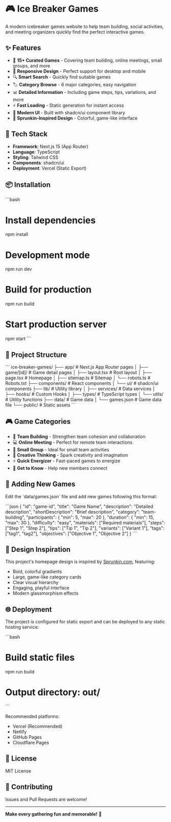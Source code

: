 # 🎮 Ice Breaker Games

A modern icebreaker games website to help team building, social activities, and meeting organizers quickly find the perfect interactive games.

## ✨ Features

- 🎯 **15+ Curated Games** - Covering team building, online meetings, small groups, and more
- 📱 **Responsive Design** - Perfect support for desktop and mobile
- 🔍 **Smart Search** - Quickly find suitable games
- 🏷️ **Category Browse** - 6 major categories, easy navigation
- 📊 **Detailed Information** - Including game steps, tips, variations, and more
- ⚡ **Fast Loading** - Static generation for instant access
- 🎨 **Modern UI** - Built with shadcn/ui component library
- 🌈 **Sprunkin-Inspired Design** - Colorful, game-like interface

## 🚀 Tech Stack

- **Framework**: Next.js 15 (App Router)
- **Language**: TypeScript
- **Styling**: Tailwind CSS
- **Components**: shadcn/ui
- **Deployment**: Vercel (Static Export)

## 📦 Installation

\`\`\`bash
# Install dependencies
npm install

# Development mode
npm run dev

# Build for production
npm run build

# Start production server
npm start
\`\`\`

## 📁 Project Structure

\`\`\`
ice-breaker-games/
├── app/                    # Next.js App Router pages
│   ├── game/[id]/         # Game detail pages
│   ├── layout.tsx         # Root layout
│   ├── page.tsx           # Homepage
│   ├── sitemap.ts         # Sitemap
│   └── robots.ts          # Robots.txt
├── components/            # React components
│   └── ui/               # shadcn/ui components
├── lib/                   # Utility library
│   ├── services/         # Data services
│   ├── hooks/            # Custom Hooks
│   ├── types/            # TypeScript types
│   └── utils/            # Utility functions
├── data/                  # Game data
│   └── games.json        # Game data file
└── public/               # Static assets
\`\`\`

## 🎮 Game Categories

- 👥 **Team Building** - Strengthen team cohesion and collaboration
- 💻 **Online Meeting** - Perfect for remote team interactions
- 🤝 **Small Group** - Ideal for small team activities
- 🎨 **Creative Thinking** - Spark creativity and imagination
- ⚡ **Quick Energizer** - Fast-paced games to energize
- 👋 **Get to Know** - Help new members connect

## 📝 Adding New Games

Edit the \`data/games.json\` file and add new games following this format:

\`\`\`json
{
  "id": "game-id",
  "title": "Game Name",
  "description": "Detailed description",
  "shortDescription": "Brief description",
  "category": "team-building",
  "participants": { "min": 5, "max": 20 },
  "duration": { "min": 15, "max": 30 },
  "difficulty": "easy",
  "materials": ["Required materials"],
  "steps": ["Step 1", "Step 2"],
  "tips": ["Tip 1", "Tip 2"],
  "variants": ["Variant 1"],
  "tags": ["tag1", "tag2"],
  "objectives": ["Objective 1", "Objective 2"]
}
\`\`\`

## 🎨 Design Inspiration

This project's homepage design is inspired by [Sprunkin.com](https://sprunkin.com/), featuring:
- Bold, colorful gradients
- Large, game-like category cards
- Clear visual hierarchy
- Engaging, playful interface
- Modern glassmorphism effects

## 🌐 Deployment

The project is configured for static export and can be deployed to any static hosting service:

\`\`\`bash
# Build static files
npm run build

# Output directory: out/
\`\`\`

Recommended platforms:
- Vercel (Recommended)
- Netlify
- GitHub Pages
- Cloudflare Pages

## 📄 License

MIT License

## 🤝 Contributing

Issues and Pull Requests are welcome!

---

**Make every gathering fun and memorable!** 🎉
